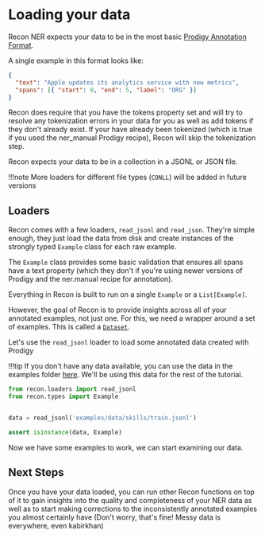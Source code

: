 # Loading your data

Recon NER expects your data to be in the most basic [Prodigy Annotation Format](https://prodi.gy/docs/api-interfaces#ner).

A single example in this format looks like:

```JSON
{
  "text": "Apple updates its analytics service with new metrics",
  "spans": [{ "start": 0, "end": 5, "label": "ORG" }]
}
```

Recon does require that you have the tokens property set and will try to resolve any tokenization errors in your
data for you as well as add tokens if they don't already exist. If your have already been tokenized (which is true if you used the ner_manual Prodigy recipe), Recon will skip the tokenization step.

Recon expects your data to be in a collection in a JSONL or JSON file.

!!!note
    More loaders for different file types (`CONLL`) will be added in future versions


## Loaders

Recon comes with a few loaders, `read_jsonl` and `read_json`. They're simple enough, they just load the data from disk and create instances of the strongly typed `Example` class for each raw example.

The `Example` class provides some basic validation that ensures all spans have a text property (which they don't if you're using newer versions of Prodigy and the ner.manual recipe for annotation).

Everything in Recon is built to run on a single `Example` or a `List[Example]`.

However, the goal of Recon is to provide insights across all of your annotated examples, not just one. For this, we need a wrapper around a set of examples. This is called a [`Dataset`](/api/dataset).

Let's use the `read_jsonl` loader to load some annotated data created with Prodigy

!!!tip
    If you don't have any data available, you can use the data in the examples folder [here](https://github.com/kabirkhan/reconner/tree/master/examples/data/skills). We'll be using this data for the rest of the tutorial.

```python
from recon.loaders import read_jsonl
from recon.types import Example


data = read_jsonl('examples/data/skills/train.jsonl')

assert isinstance(data, Example)
```

Now we have some examples to work, we can start examining our data.

## Next Steps

Once you have your data loaded, you can run other Recon functions on top of it to gain insights into the quality and completeness of your NER data as well as to start making corrections to the inconsistently annotated examples you almost certainly have (Don't worry, that's fine! Messy data is everywhere, even kabirkhan)
